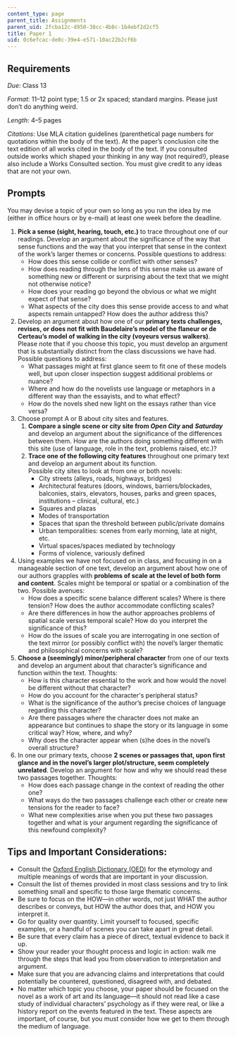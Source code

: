 ```yaml
---
content_type: page
parent_title: Assignments
parent_uid: 2fcba12c-d950-38cc-4b8c-1b4ebf2d2cf5
title: Paper 1
uid: 0c6efcac-de0c-39e4-e571-10ac22b2cf6b
---
```


Requirements
------------

_Due_: Class 13

_Format_: 11–12 point type; 1.5 or 2x spaced; standard margins. Please just don’t do anything weird.

_Length_: 4–5 pages

_Citations_: Use MLA citation guidelines (parenthetical page numbers for quotations within the body of the text). At the paper’s conclusion cite the text edition of all works cited in the body of the text. If you consulted outside works which shaped your thinking in any way (not required!), please also include a Works Consulted section. You must give credit to any ideas that are not your own.

Prompts
-------

You may devise a topic of your own so long as you run the idea by me (either in office hours or by e-mail) at least one week before the deadline.

1.  **Pick a sense (sight, hearing, touch, etc.)** to trace throughout one of our readings. Develop an argument about the significance of the way that sense functions and the way that you interpret that sense in the context of the work’s larger themes or concerns. Possible questions to address:
    *   How does this sense collide or conflict with other senses?
    *   How does reading through the lens of this sense make us aware of something new or different or surprising about the text that we might not otherwise notice?
    *   How does your reading go beyond the obvious or what we might expect of that sense?
    *   What aspects of the city does this sense provide access to and what aspects remain untapped? How does the author address this?
2.  Develop an argument about how one of our **primary texts challenges, revises, or does not fit with Baudelaire’s model of the flaneur or de Certeau’s model of walking in the city (voyeurs versus walkers)**. Please note that if you choose this topic, you must develop an argument that is substantially distinct from the class discussions we have had. Possible questions to address:
    *   What passages might at first glance seem to fit one of these models well, but upon closer inspection suggest additional problems or nuance?
    *   Where and how do the novelists use language or metaphors in a different way than the essayists, and to what effect?
    *   How do the novels shed new light on the essays rather than vice versa?
3.  Choose prompt A or B about city sites and features.    
    1.  **Compare a single scene or city site from _Open City_ and** _**Saturday**_ and develop an argument about the significance of the differences between them. How are the authors doing something different with this site (use of language, role in the text, problems raised, etc.)?
    2.  **Trace one of the following city features** throughout one primary text and develop an argument about its function.  
        Possible city sites to look at from one or both novels:
        *   City streets (alleys, roads, highways, bridges)
        *   Architectural features (doors, windows, barriers/blockades, balconies, stairs, elevators, houses, parks and green spaces, institutions – clinical, cultural, etc.)
        *   Squares and plazas
        *   Modes of transportation
        *   Spaces that span the threshold between public/private domains
        *   Urban temporalities: scenes from early morning, late at night, etc.
        *   Virtual spaces/spaces mediated by technology
        *   Forms of violence, variously defined
4.  Using examples we have not focused on in class, and focusing in on a manageable section of one text, develop an argument about how one of our authors grapples with **problems of scale at the level of both form and content**. Scales might be temporal or spatial or a combination of the two. Possible avenues:
    *   How does a specific scene balance different scales? Where is there tension? How does the author accommodate conflicting scales?
    *   Are there differences in how the author approaches problems of spatial scale versus temporal scale? How do you interpret the significance of this?
    *   How do the issues of scale you are interrogating in one section of the text mirror (or possibly conflict with) the novel’s larger thematic and philosophical concerns with scale?
5.  **Choose a (seemingly) minor/peripheral character** from one of our texts and develop an argument about that character’s significance and function within the text. Thoughts:
    *   How is this character essential to the work and how would the novel be different without that character?
    *   How do you account for the character's peripheral status?
    *   What is the significance of the author’s precise choices of language regarding this character?
    *   Are there passages where the character does not make an appearance but continues to shape the story or its language in some critical way? How, where, and why?
    *   Why does the character appear when (s)he does in the novel’s overall structure?
6.  In one our primary texts, choose **2 scenes or passages that, upon first glance and in the novel’s larger plot/structure, seem completely unrelated**. Develop an argument for how and why we should read these two passages together. Thoughts:
    *   How does each passage change in the context of reading the other one?
    *   What ways do the two passages challenge each other or create new tensions for the reader to face?
    *   What new complexities arise when you put these two passages together and what is your argument regarding the significance of this newfound complexity?

Tips and Important Considerations:
----------------------------------

*   Consult the [Oxford English Dictionary (OED)](http://www.oed.com/) for the etymology and multiple meanings of words that are important in your discussion.
*   Consult the list of themes provided in most class sessions and try to link something small and specific to those large thematic concerns.
*   Be sure to focus on the HOW—in other words, not just WHAT the author describes or conveys, but HOW the author does that, and HOW you interpret it.
*   Go for quality over quantity. Limit yourself to focused, specific examples, or a handful of scenes you can take apart in great detail.
*   Be sure that every claim has a piece of direct, textual evidence to back it up.
*   Show your reader your thought process and logic in action: walk me through the steps that lead you from observation to interpretation and argument.
*   Make sure that you are advancing claims and interpretations that could potentially be countered, questioned, disagreed with, and debated.
*   No matter which topic you choose, your paper should be focused on the novel as a work of art and its language—it should not read like a case study of individual characters’ psychology as if they were real, or like a history report on the events featured in the text. These aspects are important, of course, but you must consider how we get to them through the medium of language.